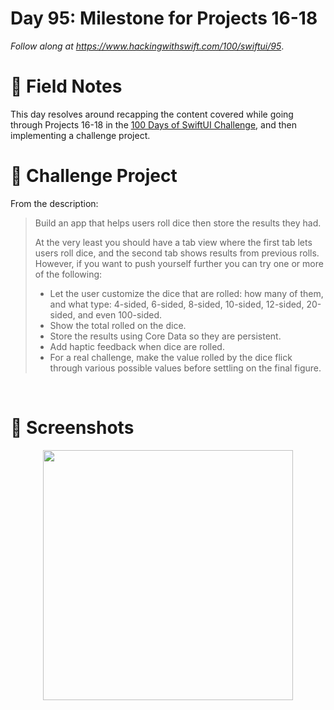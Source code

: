 # Day 95: Milestone for Projects 16-18

_Follow along at https://www.hackingwithswift.com/100/swiftui/95_.



# 📒 Field Notes

This day resolves around recapping the content covered while going through Projects 16-18 in the [100 Days of SwiftUI Challenge](https://www.hackingwithswift.com/100/swiftui), and then implementing a challenge project.


# 🥅 Challenge Project


From the description:

> Build an app that helps users roll dice then store the results they had.
>
> At the very least you should have a tab view where the first tab lets users roll dice, and the second tab shows results from previous rolls. However, if you want to push yourself further you can try one or more of the following:
>
> - Let the user customize the dice that are rolled: how many of them, and what type: 4-sided, 6-sided, 8-sided, 10-sided, 12-sided, 20-sided, and even 100-sided.
> - Show the total rolled on the dice.
> - Store the results using Core Data so they are persistent.
> - Add haptic feedback when dice are rolled.
> - For a real challenge, make the value rolled by the dice flick through various possible values before settling on the final figure.



</br>


# 📸 Screenshots


<div style="text-align: center;">
  <img src="./Dicey/Screenshots/recording-1.gif" width="400px"/>
</div>

